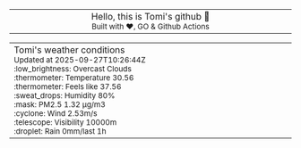 
<div align="center">
<table>
<tbody>
<td align="center">
<img width="2000" height="0"><br>
Hello, this is Tomi's github 👋<br>
<sup>Built with ❤️, GO & Github Actions</sup><br>
<img width="2000" height="0">
</td>
</tbody>
</table>
</div>
<table>
<tbody>
<td align="left">
<img width="2000" height="0"><br>
Tomi's weather conditions<br>
<sup>Updated at 2025-09-27T10:26:44Z</sup><br>
<sup>:low_brightness: Overcast Clouds</sup><br>
<sup>:thermometer: Temperature 30.56 </sup><br>
<sup>:thermometer: Feels like 37.56</sup><br>
<sup>:sweat_drops: Humidity 80%</sup><br>
<sup>:mask: PM2.5 1.32 μg/m3</sup><br>
<sup>:cyclone: Wind 2.53m/s </sup><br>
<sup>:telescope: Visibility 10000m </sup><br>
<sup>:droplet: Rain 0mm/last 1h </sup><br>
<img width="2000" height="0">
</td>
<td align="left">
<img width="2000" height="0"><br>
<br>
<img width="2000" height="0">
</td>
</tbody>
</table>
</div>
    